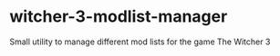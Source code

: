 # witcher-3-modlist-manager
Small utility to manage different mod lists for the game The Witcher 3 
